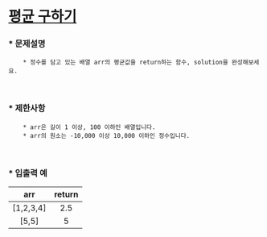 
# [평균 구하기 ](https://programmers.co.kr/learn/courses/30/lessons/12944) #



### * 문제설명 ###  
        * 정수를 담고 있는 배열 arr의 평균값을 return하는 함수, solution을 완성해보세요.
</br>

### * 제한사항 ###
        * arr은 길이 1 이상, 100 이하인 배열입니다.   
        * arr의 원소는 -10,000 이상 10,000 이하인 정수입니다.  
</br>

### * 입출력 예 ###  

arr | return
:------:|:------:
[1,2,3,4] | 2.5
[5,5] | 5
